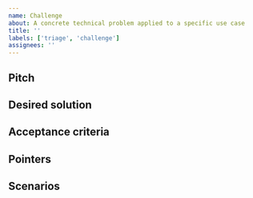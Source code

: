 ```yaml
---
name: Challenge
about: A concrete technical problem applied to a specific use case
title: ''
labels: ['triage', 'challenge']
assignees: ''
---
```

<!--
Give the challenge a succinct, attractive title.

Example:
Greet the user with their preferred name
-->

## Pitch
<!--
Add in concrete terms what the problem is.

Example:
- Users like to be addressed by their preferred name within apps.
  - This is a name that they are known as, or use for themselves.
- In some cultures, this is the first name.
  - It could also be a user-chosen name or nickname.
- Other cultures do not have the concept of a first name, so another strategy is needed.
-->

## Desired solution
<!--
Add insights in how the solution should/can look like.

Example:
- Encode the rules for arriving at the preferred name in a declarative way.
  - For instance, using reasoning rules.
- Expose the functionality via JavaScript
  - For instance, through `getUserPreferredName` or `user.preferredName`
-->

## Acceptance criteria
<!--
Describe the criteria for a demo that needs to be built such that solution can be accepted.

Example:
- I want to see an example app with at the top right a user bar.
- This user bar shows a profile picture, and "Hi, Alex".
  - Here, "Alex" is the logged-in user's preferred name.
- This demo should work for people from different backgrounds.
  - people without a first name
  - people with a nickname
  - people with a chosen name
-->

## Pointers
<!--
Add pointers to existing solutions, approaches, ideas, and so on.

Example:
- https://www.w3.org/International/questions/qa-personal-names
-->

## Scenarios
<!--
Add to which scenarios this challenge contributes.
-->
